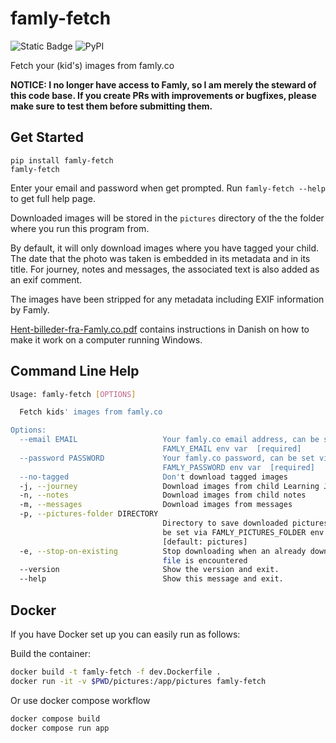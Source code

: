 <!-- @format -->

# famly-fetch

![Static Badge](https://img.shields.io/badge/Python-3-blue?style=flat&logo=Python)
![PyPI](https://img.shields.io/pypi/v/famly-fetch)

Fetch your (kid's) images from famly.co

**NOTICE: I no longer have access to Famly, so I am merely the steward of this
code base. If you create PRs with improvements or bugfixes, please make sure
to test them before submitting them.**

## Get Started

```
pip install famly-fetch
famly-fetch
```

Enter your email and password when get prompted. Run `famly-fetch --help` to
get full help page.

Downloaded images will be stored in the `pictures` directory of the
the folder where you run this program from.

By default, it will only download images where you have tagged your child. The
date that the photo was taken is embedded in its metadata and in its title.
For journey, notes and messages, the associated text is also added as an exif
comment.

The images have been stripped for any metadata including EXIF
information by Famly.

[Hent-billeder-fra-Famly.co.pdf](Hent-billeder-fra-Famly.co.pdf)
contains instructions in Danish on how to make it work on a computer
running Windows.

## Command Line Help

```bash
Usage: famly-fetch [OPTIONS]

  Fetch kids' images from famly.co

Options:
  --email EMAIL                   Your famly.co email address, can be set via
                                  FAMLY_EMAIL env var  [required]
  --password PASSWORD             Your famly.co password, can be set via
                                  FAMLY_PASSWORD env var  [required]
  --no-tagged                     Don't download tagged images
  -j, --journey                   Download images from child Learning Journey
  -n, --notes                     Download images from child notes
  -m, --messages                  Download images from messages
  -p, --pictures-folder DIRECTORY
                                  Directory to save downloaded pictures, can
                                  be set via FAMLY_PICTURES_FOLDER env var
                                  [default: pictures]
  -e, --stop-on-existing          Stop downloading when an already downloaded
                                  file is encountered
  --version                       Show the version and exit.
  --help                          Show this message and exit.
```

## Docker

If you have Docker set up you can easily run as follows:

Build the container:

```bash
docker build -t famly-fetch -f dev.Dockerfile .
docker run -it -v $PWD/pictures:/app/pictures famly-fetch
```

Or use docker compose workflow

```bash
docker compose build
docker compose run app
```
